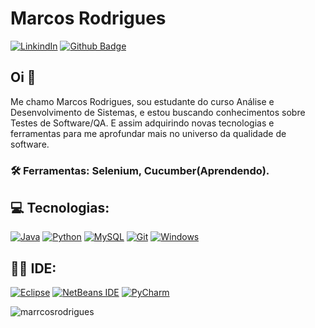 # Marcos Rodrigues
[![LinkindIn](https://img.shields.io/badge/-LinkedIn-blue?style=flat-square&logo=Linkedin&logoColor=white&link=https://www.linkedin.com/in/jmarcosrodrigues/)](https://www.linkedin.com/in/jmarcosrodrigues/)
[![Github Badge](https://img.shields.io/badge/-Github-000?style=flat-square&logo=Github&logoColor=white&link=https://github.com/MarrcosRodrigues)](https://github.com/MarrcosRodrigues)

## Oi 👋

Me chamo Marcos Rodrigues, sou estudante do curso Análise e Desenvolvimento de Sistemas, e estou buscando conhecimentos sobre Testes de Software/QA. E assim adquirindo novas tecnologias e ferramentas para me aprofundar mais no universo da qualidade de software.

### 🛠 Ferramentas: Selenium, Cucumber(Aprendendo).

## 💻 Tecnologias:

[![Java](https://img.shields.io/badge/Java-ED8B00?style=for-the-badge&logo=java&logoColor=white&link=https://www.oracle.com/br/java/)](https://www.oracle.com/br/java/)
[![Python](https://img.shields.io/badge/Python-FFD43B?style=for-the-badge&logo=python&logoColor=blue&link=https://www.python.org/)](https://www.python.org/)
[![MySQL](https://img.shields.io/badge/MySQL-005C84?style=for-the-badge&logo=mysql&logoColor=white&link=https://www.mysql.com/)](https://www.mysql.com/)
[![Git](https://img.shields.io/badge/GIT-E44C30?style=for-the-badge&logo=git&logoColor=white&link=https://git-scm.com/)](https://git-scm.com/)
[![Windows](https://img.shields.io/badge/Windows-0078D6?style=for-the-badge&logo=windows&logoColor=white&link=https://www.microsoft.com/pt-br/windows)](https://www.microsoft.com/pt-br/windows)

## 👩‍💻 IDE:
[![Eclipse](https://img.shields.io/badge/Eclipse-2C2255?style=for-the-badge&logo=eclipse&logoColor=white&link=https://www.eclipse.org/downloads/)](https://www.eclipse.org/downloads/)
[![NetBeans IDE](https://img.shields.io/badge/NetBeansIDE-1B6AC6.svg?style=for-the-badge&logo=apache-netbeans-ide&logoColor=white&link=https://netbeans.apache.org/)](https://netbeans.apache.org/)
[![PyCharm](https://img.shields.io/badge/PyCharm-000000.svg?&style=for-the-badge&logo=PyCharm&logoColor=white&link=https://www.jetbrains.com/pt-br/pycharm/)](https://www.jetbrains.com/pt-br/pycharm/)

<p><img align="center" src="https://github-readme-stats.vercel.app/api/top-langs?username=marrcosrodrigues&show_icons=true&locale=en&layout=compact" alt="marrcosrodrigues" /></p>

